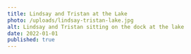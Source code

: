 ```yaml
---
title: Lindsay and Tristan at the Lake
photo: /uploads/lindsay-tristan-lake.jpg
alt: Lindsay and Tristan sitting on the dock at the lake
date: 2022-01-01
published: true
---
```

